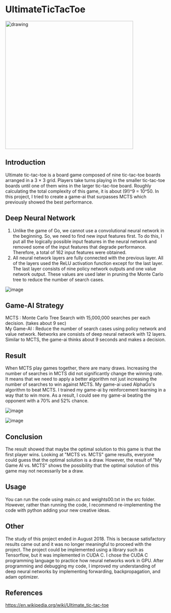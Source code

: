 # UltimateTicTacToe

<img src="https://user-images.githubusercontent.com/87184009/127621048-b53e4a5f-e9f4-43cf-9856-badf813a333d.png" alt="drawing" width="400"/>

## Introduction

Ultimate tic-tac-toe is a board game composed of nine tic-tac-toe boards arranged in a 3 × 3 grid. Players take turns playing in the smaller tic-tac-toe boards until one of them wins in the larger tic-tac-toe board. Roughly calculating the total complexity of this game, it is about (9!)^9 = 10^50. In this project, I tried to create a game-ai that surpasses MCTS which previously showed the best performance.

## Deep Neural Network

1. Unlike the game of Go, we cannot use a convolutional neural network in the beginning. So, we need to find new input features first. To do this, I put all the logically possible input features in the neural network and removed some of the input features that degrade performance. Therefore, a total of 162 input features were obtained.
2. All neural network layers are fully connected with the previous layer. All of the layers used the ReLU activation function except for the last layer. The last layer consists of nine policy network outputs and one value network output. These values are used later in pruning the Monte Carlo tree to reduce the number of search cases.

![image](https://user-images.githubusercontent.com/87184009/136514436-cc29251f-cd42-48cc-8fae-f45bba9f6d68.png)

## Game-AI Strategy

MCTS : Monte Carlo Tree Search with 15,000,000 searches per each decision. (takes about 9 sec)\
My Game-AI : Reduce the number of search cases using policy network and value network. Networks are consists of deep neural network with 12 layers. Similar to MCTS, the game-ai thinks about 9 seconds and makes a decision.

## Result

When MCTS play games together, there are many draws. Increasing the number of searches in MCTS did not significantly change the winning rate. It means that we need to apply a better algorithm not just increasing the number of searches to win against MCTS. My game-ai used AlphaGo's algorithm to beat MCTS. I trained my game-ai by reinforcement learning in a way that to win more. As a result, I could see my game-ai beating the opponent with a 70% and 52% chance.

![image](https://user-images.githubusercontent.com/87184009/136501708-10c99107-2c81-4dae-8e3a-781a5347589e.png)

![image](https://user-images.githubusercontent.com/87184009/136501334-9d6464fe-46d1-4bb5-af85-f31aef0de8aa.png)

## Conclusion

The result showed that maybe the optimal solution to this game is that the first player wins. Looking at "MCTS vs. MCTS" game results, everyone could guess that the optimal solution is a draw. However, the result of "My Game AI vs. MCTS" shows the possibility that the optimal solution of this game may not necessarily be a draw.

## Usage

You can run the code using main.cc and weights00.txt in the src folder. However, rather than running the code, I recommend re-implementing the code with python adding your new creative ideas.

## Other

The study of this project ended in August 2018. This is because satisfactory results came out and it was no longer meaningful to proceed with the project. The project could be implemented using a library such as Tensorflow, but it was implemented in CUDA C. I chose the CUDA C programming language to practice how neural networks work in GPU. After programming and debugging my code, I improved my understanding of deep neural networks by implementing forwarding, backpropagation, and adam optimizer.

## References

https://en.wikipedia.org/wiki/Ultimate_tic-tac-toe
